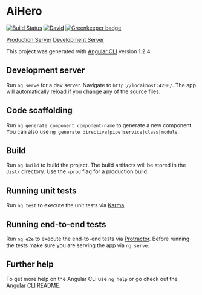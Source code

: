 # AiHero
[![Build Status](https://travis-ci.org/kvanberendonck/ai-hero.svg?branch=master)](https://travis-ci.org/kvanberendonck/ai-hero) [![David](https://img.shields.io/david/kvanberendonck/ai-hero.svg)]() [![Greenkeeper badge](https://badges.greenkeeper.io/kvanberendonck/ai-hero.svg)](https://greenkeeper.io/)

[Production Server](https://pssrank-8a0c3.firebaseapp.com)
[Development Server](https://pssrank-28303.firebaseapp.com)

This project was generated with [Angular CLI](https://github.com/angular/angular-cli) version 1.2.4.

## Development server

Run `ng serve` for a dev server. Navigate to `http://localhost:4200/`. The app will automatically reload if you change any of the source files.

## Code scaffolding

Run `ng generate component component-name` to generate a new component. You can also use `ng generate directive|pipe|service|class|module`.

## Build

Run `ng build` to build the project. The build artifacts will be stored in the `dist/` directory. Use the `-prod` flag for a production build.

## Running unit tests

Run `ng test` to execute the unit tests via [Karma](https://karma-runner.github.io).

## Running end-to-end tests

Run `ng e2e` to execute the end-to-end tests via [Protractor](http://www.protractortest.org/).
Before running the tests make sure you are serving the app via `ng serve`.

## Further help

To get more help on the Angular CLI use `ng help` or go check out the [Angular CLI README](https://github.com/angular/angular-cli/blob/master/README.md).
